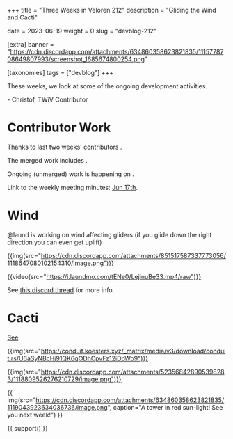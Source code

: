 +++
title = "Three Weeks in Veloren 212"
description = "Gliding the Wind and Cacti"

date = 2023-06-19
weight = 0
slug = "devblog-212"

[extra]
banner = "https://cdn.discordapp.com/attachments/634860358623821835/1115778708649807993/screenshot_1685674800254.png"

[taxonomies]
tags = ["devblog"]
+++

These weeks, we look at some of the ongoing development activities.

\- Christof, TWiV Contributor

# Contributor Work

Thanks to last two weeks' contributors .

The merged work includes .

Ongoing (unmerged) work is happening on .

Link to the weekly meeting minutes: [Jun 17th](https://hackmd.io/@veloren/H1Vygzjvn).

# Wind 

@laund is working on wind affecting gliders (if you glide down the right direction you can even get uplift)

{{img(src="https://cdn.discordapp.com/attachments/851517587337773056/1118647080102154310/image.png")}}

{{video(src="https://i.laundmo.com/tENe0/LejinuBe33.mp4/raw")}}

See [this discord thread](https://discord.com/channels/449602562165833758/851517587337773056/1118647080370569266) for more info.

# Cacti

[See](https://discord.com/channels/449602562165833758/1118591084562493511)

{{img(src="https://conduit.koesters.xyz/_matrix/media/v3/download/conduit.rs/U6aSyNBcHj91QK6qODhCpvFz12iDbWo9")}}

{{img(src="https://cdn.discordapp.com/attachments/523568428905398283/1118809526276210729/image.png")}}

{{
    img(src="https://cdn.discordapp.com/attachments/634860358623821835/1119043923634036736/image.png",
    caption="A tower in red sun-light! See you next week!")
}}

{{ support() }}
